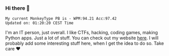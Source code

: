 ### Hi there 👋
<!-- PB START -->
```
My current MonkeyType PB is - WPM:94.21 Acc:97.42
Updated on: 01:20:20 CEST Time
```
<!-- PB END -->
I'm an IT person, just overall. I like CTFs, hacking, coding games, making Python apps. Just a lot of stuff.
You can check out my website [here](https://skill3472.github.io/).
I will probably add some interesting stuff here, when I get the idea to do so. Take care ❤️
